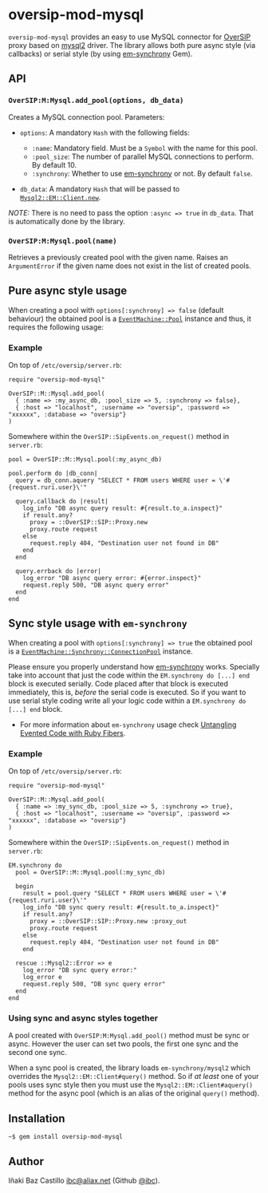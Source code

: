# oversip-mod-mysql

`oversip-mod-mysql` provides an easy to use MySQL connector for [OverSIP](http://www.oversip.net) proxy based on [mysql2](https://github.com/brianmario/mysql2) driver. The library allows both pure async style (via callbacks) or serial style (by using [em-synchrony](https://github.com/igrigorik/em-synchrony/) Gem).





## API


### `OverSIP:M:Mysql.add_pool(options, db_data)`

Creates a MySQL connection pool. Parameters:

* `options`: A mandatory `Hash` with the following fields:
   * `:name`: Mandatory field. Must be a `Symbol` with the name for this pool.
   * `:pool_size`: The number of parallel MySQL connections to perform. By default 10.
   * `:synchrony`: Whether to use [em-synchrony](https://github.com/igrigorik/em-synchrony/) or not. By default `false`.

* `db_data`: A mandatory `Hash` that will be passed to [`Mysql2::EM::Client.new`](https://github.com/brianmario/mysql2#connection-options).

*NOTE:* There is no need to pass the option `:async => true` in `db_data`. That is automatically done by the library.


### `OverSIP:M:Mysql.pool(name)`

Retrieves a previously created pool with the given name. Raises an `ArgumentError` if the given name does not exist in the list of created pools.




## Pure async style usage

When creating a pool with `options[:synchrony] => false` (default behaviour) the obtained pool is a [`EventMachine::Pool`](https://github.com/ibc/EventMachine-LE/blob/master/lib/em/pool.rb) instance and thus, it requires the following usage:


### Example

On top of `/etc/oversip/server.rb`:

```
require "oversip-mod-mysql"

OverSIP::M::Mysql.add_pool(
  { :name => :my_async_db, :pool_size => 5, :synchrony => false},
  { :host => "localhost", :username => "oversip", :password => "xxxxxx", :database => "oversip"}
)
```

Somewhere within the `OverSIP::SipEvents.on_request()` method in `server.rb`:

```
pool = OverSIP::M::Mysql.pool(:my_async_db)

pool.perform do |db_conn|
  query = db_conn.aquery "SELECT * FROM users WHERE user = \'#{request.ruri.user}\'"

  query.callback do |result|
    log_info "DB async query result: #{result.to_a.inspect}"
    if result.any?
      proxy = ::OverSIP::SIP::Proxy.new
      proxy.route request
    else
      request.reply 404, "Destination user not found in DB"
    end
  end

  query.errback do |error|
    log_error "DB async query error: #{error.inspect}"
    request.reply 500, "DB async query error"
  end
end
```


## Sync style usage with `em-synchrony`

When creating a pool with `options[:synchrony] => true`  the obtained pool is a [`EventMachine::Synchrony::ConnectionPool`](https://github.com/igrigorik/em-synchrony/blob/master/lib/em-synchrony/connection_pool.rb) instance.

Please ensure you properly understand how [em-synchrony](https://github.com/igrigorik/em-synchrony/) works. Specially take into account that just the code within the `EM.synchrony do [...] end` block is executed serially. Code placed after that block is executed immediately, this is, *before* the serial code is executed. So if you want to use serial style coding write all your logic code within a `EM.synchrony do [...] end` block.

* For more information about `em-synchrony` usage check [Untangling Evented Code with Ruby Fibers](http://www.igvita.com/2010/03/22/untangling-evented-code-with-ruby-fibers/).


### Example

On top of `/etc/oversip/server.rb`:

```
require "oversip-mod-mysql"

OverSIP::M::Mysql.add_pool(
  { :name => :my_sync_db, :pool_size => 5, :synchrony => true},
  { :host => "localhost", :username => "oversip", :password => "xxxxxx", :database => "oversip"}
)
```

Somewhere within the `OverSIP::SipEvents.on_request()` method in `server.rb`:

```
EM.synchrony do
  pool = OverSIP::M::Mysql.pool(:my_sync_db)

  begin
    result = pool.query "SELECT * FROM users WHERE user = \'#{request.ruri.user}\'"
    log_info "DB sync query result: #{result.to_a.inspect}"
    if result.any?
      proxy = ::OverSIP::SIP::Proxy.new :proxy_out
      proxy.route request
    else
      request.reply 404, "Destination user not found in DB"
    end

  rescue ::Mysql2::Error => e
    log_error "DB sync query error:"
    log_error e
    request.reply 500, "DB sync query error"
  end
end
```


### Using sync and async styles together

A pool created with `OverSIP:M:Mysql.add_pool()` method must be sync or async. However the user can set two pools, the first one sync and the second one sync.

When a sync pool is created, the library loads `em-synchrony/mysql2` which overrides the `Mysql2::EM::Client#query()` method. So if *at least* one of your pools uses sync style then you must use the `Mysql2::EM::Client#aquery()` method for the async pool (which is an alias of the original `query()` method).


## Installation

```
~$ gem install oversip-mod-mysql
```


## Author

Iñaki Baz Castillo <ibc@aliax.net> (Github [@ibc](https://github.com/ibc)).
